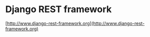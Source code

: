 # Django REST framework  
[http://www.django-rest-framework.org](http://www.django-rest-framework.org)
